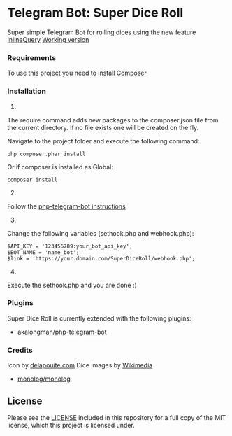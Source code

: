 # Telegram Bot: Super Dice Roll 
Super simple Telegram Bot for rolling dices using the new feature [InlineQuery](https://core.telegram.org/bots/api#inlinequery)
[Working version](https://telegram.me/superdiceroll_bot)

### Requirements

To use this project you need to install [Composer](https://getcomposer.org/)

### Installation
1.
The require command adds new packages to the composer.json file from the current directory. If no file exists one will be created on the fly.

Navigate to the project folder and execute the following command:
```
php composer.phar install
```
Or if composer is installed as Global:
```
composer install
```

2. 
Follow the [php-telegram-bot instructions](https://github.com/akalongman/php-telegram-bot#instructions)

3.
Change the following variables (sethook.php and webhook.php):
```
$API_KEY = '123456789:your_bot_api_key';
$BOT_NAME = 'name_bot';
$link = 'https://your.domain.com/SuperDiceRoll/webhook.php';
```

4.
Execute the sethook.php and you are done :)

### Plugins
Super Dice Roll is currently extended with the following plugins:

- [akalongman/php-telegram-bot](https://github.com/akalongman/php-telegram-bot)

### Credits
Icon by [delapouite.com](http://delapouite.com)
Dice images by [Wikimedia](https://www.wikimedia.org/)

- [monolog/monolog](https://github.com/akalongman/php-telegram-bot)

## License

Please see the [LICENSE](https://github.com/RafaelDelboni/Super-Dice-Roll/blob/master/LICENSE.md) included in this repository for a full copy of the MIT license, which this project is licensed under.